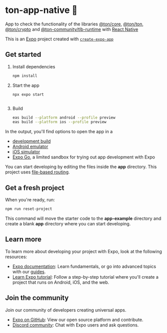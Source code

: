 # ton-app-native 👋

App to check the functionality of the libraries [@ton/core](https://www.npmjs.com/package/@ton/core), [@ton/ton](https://www.npmjs.com/package/@ton/ton), [@ton/crypto](https://www.npmjs.com/package/@ton/crypto) and [@ton-community/tlb-runtime](https://www.npmjs.com/package/@ton-community/tlb-runtime) with [React Native](https://reactnative.dev/)

This is an [Expo](https://expo.dev) project created with [`create-expo-app`](https://www.npmjs.com/package/create-expo-app)

## Get started

1. Install dependencies

   ```bash
   npm install
   ```

2. Start the app

   ```bash
   npx expo start
   ```
   ```

3. Build

   ```bash
   eas build --platform android --profile preview
   eas build --platform ios --profile preview
   ```

In the output, you'll find options to open the app in a

- [development build](https://docs.expo.dev/develop/development-builds/introduction/)
- [Android emulator](https://docs.expo.dev/workflow/android-studio-emulator/)
- [iOS simulator](https://docs.expo.dev/workflow/ios-simulator/)
- [Expo Go](https://expo.dev/go), a limited sandbox for trying out app development with Expo

You can start developing by editing the files inside the **app** directory. This project uses [file-based routing](https://docs.expo.dev/router/introduction).

## Get a fresh project

When you're ready, run:

```bash
npm run reset-project
```

This command will move the starter code to the **app-example** directory and create a blank **app** directory where you can start developing.

## Learn more

To learn more about developing your project with Expo, look at the following resources:

- [Expo documentation](https://docs.expo.dev/): Learn fundamentals, or go into advanced topics with our [guides](https://docs.expo.dev/guides).
- [Learn Expo tutorial](https://docs.expo.dev/tutorial/introduction/): Follow a step-by-step tutorial where you'll create a project that runs on Android, iOS, and the web.

## Join the community

Join our community of developers creating universal apps.

- [Expo on GitHub](https://github.com/expo/expo): View our open source platform and contribute.
- [Discord community](https://chat.expo.dev): Chat with Expo users and ask questions.
